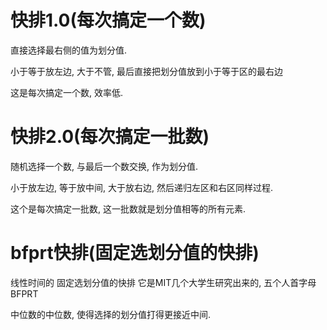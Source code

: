 # 快排1.0(每次搞定一个数)

直接选择最右侧的值为划分值.

小于等于放左边, 大于不管, 最后直接把划分值放到小于等于区的最右边

这是每次搞定一个数, 效率低.

# 快排2.0(每次搞定一批数)

随机选择一个数, 与最后一个数交换, 作为划分值.

小于放左边, 等于放中间, 大于放右边, 然后递归左区和右区同样过程.

这个是每次搞定一批数, 这一批数就是划分值相等的所有元素.

# bfprt快排(固定选划分值的快排)

线性时间的 固定选划分值的快排 它是MIT几个大学生研究出来的, 五个人首字母BFPRT

中位数的中位数, 使得选择的划分值打得更接近中间.